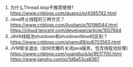 1. 为什么Thread.stop不推荐使用?  https://www.cnblogs.com/duanxz/p/4385742.html
2. Java终止线程的三种方式？ https://www.cnblogs.com/liyutian/p/10196044.html https://cloud.tencent.com/developer/article/1007844
3. JAVA线程池shutdown和shutdownNow的区别？https://www.cnblogs.com/shamo89/p/6703563.html
4. JVM安全退出（如何优雅的关闭java服务，包含线程池处理） https://www.cnblogs.com/yuandluck/p/9517700.html  https://www.jianshu.com/p/1d6a53ca6367
